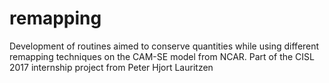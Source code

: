 # remapping
Development of routines aimed to conserve quantities while using different remapping techniques on the CAM-SE model from NCAR. Part of the CISL 2017 internship project from Peter Hjort Lauritzen
